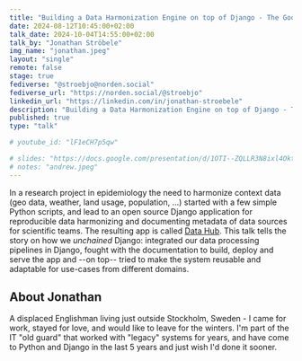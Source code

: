 ```yaml
---
title: "Building a Data Harmonization Engine on top of Django - The Good, the Bad, and the Ugly"
date: 2024-08-12T10:45:00+02:00
talk_date: 2024-10-04T14:55:00+02:00
talk_by: "Jonathan Ströbele"
img_name: "jonathan.jpeg"
layout: "single"
remote: false
stage: true
fediverse: "@stroebjo@norden.social"
fediverse_url: "https://norden.social/@stroebjo"
linkedin_url: "https://linkedin.com/in/jonathan-stroebele"
description: "Building a Data Harmonization Engine on top of Django - The Good, the Bad, and the Ugly"
published: true
type: "talk"

# youtube_id: "lF1eCH7p5qw"

# slides: "https://docs.google.com/presentation/d/1OTI--ZQLLR3N8ixl4OktEwbXfiau_0BNXicl_3j5uYc/edit?usp=sharing"
# notes: "andrew.jpeg"
---
```



In a research project in epidemiology the need to harmonize context data (geo data, weather, land usage, population, …) started with a few simple Python scripts, and lead to an open source Django application for reproducible data harmonizing and documenting metadata of data sources for scientific teams. The resulting app is called [Data Hub](https://datasnack.org/). This talk tells the story on how we *unchained* Django: integrated our data processing pipelines in Django, fought with the documentation to build, deploy and serve the app and --on top-- tried to make the system reusable and adaptable for use-cases from different domains.

## About Jonathan

A displaced Englishman living just outside Stockholm, Sweden - I came for work, stayed for love, and would like to leave for the winters. I'm part of the IT "old guard" that worked with "legacy" systems for years, and have come to Python and Django in the last 5 years and just wish I'd done it sooner. 

